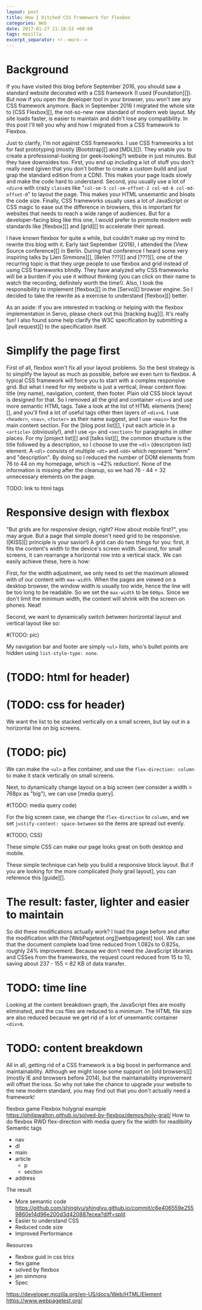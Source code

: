 ```yaml
---
layout: post
title: How I Ditched CSS Framework for Flexbox
categories: Web
date: 2017-01-27 21:18:53 +08:00
tags: mozilla
excerpt_separator: <!--more-->
---
```


# Background
If you have visited this blog before September 2016, you should saw a standard website decorated with a CSS framework (I used [Foundation][]). But now if you open the developer tool in your browser, you won't see any CSS framework anymore. Back in September 2016 I migrated the whole site to [CSS Flexbox][], the not-so-new new standard of modern web layout. My site loads faster, is easier to maintain and didn't lose any compatibility. In this post I'll tell you why and how I migrated from a CSS framework to Flexbox.
<!--more-->

Just to clarify, I'm not against CSS frameworks. I use CSS frameworks a lot for fast prototyping (mostly [Bootstrap][] and [MDL][]). They enable you to create a professional-looking (or geek-looking?) website in just minutes. But they have downsides too. First, you end up including a lot of stuff you don't really need (given that you don't bother to create a custom build and just grap the standard edition from a CDN). This makes your page loads slowly and make the code hard to understand. Second, you usually use a lot of `<div>`s with crazy `class`es like "`col-sm-5 col-sm-offset-2 col-md-6 col-md-offset-0`" to layout the page. This makes your HTML unsemantic and bloats the code size. Finally, CSS frameworks usually uses a lot of JavaScript or CSS magic to ease out the difference in browsers, this is important for websites that needs to reach a wide range of audiences. But for a developer-facing blog like this one, I would prefer to promote modern web standards like [flexbox][] and [grid][] to accelerate their spread.

I have known flexbox for quite a while, but couldn't make up my mind to rewrite this blog with it. Early last September (2016), I attended the [View Source conference][] in Berlin. During that conference I heard some very inspiring talks by [Jen Simmons][], [Belen ???][] and [???][], one of the recurring topic is that they urge people to use flexbox and grid instead of using CSS frameworks blindly. They have analyzed why CSS frameworks will be a burden if you use it without thinking (you can click on their name to watch the recording, definitely worth the time!). Also, I took the responsibility to implement [flexbox][] in the [Servo][] browser engine. So I decided to take the rewrite as a exercise to understand [flexbox][] better.

As an aside: If you are interested in tracking or helping with the flexbox implementation in Servo, please check out this [tracking bug][]. It's really fun! I also found some help clarify the W3C specification by submitting a [pull request][] to the specification itself.

# Simplify the page first

First of all, flexbox won't fix all your layout problems. So the best strategy is to simplify the layout as much as possible, before we even turn to flexbox. A typical CSS framework will force you to start with a complex responsive grid. But what I need for my website is just a vertical, linear content flow: title (my name), navigation, content, then footer. Plain old CSS block layout is designed for that. So I removed all the grid and container `<div>`s and use more semantic HTML tags. Take a look at the list of HTML elements [here][], and you'll find a lot of useful tags other then layers of `<div>`s. I use `<header>`, `<nav>`, `<footer>` as their name suggest, and I use `<main>` for the main content section. For the [blog post list][], I put each article in a `<article>` (obviously!), and I use `<p>` and `<section>` for paragraphs in other places. For my [project list][] and [talks list][], the common structure is the title followed by a description, so I choose to use the `<dl>` (description list) element. A `<dl>` consists of multiple `<dt>` and `<dd>` which represent "term" and "description". By doing so I reduced the number of DOM elements from 76 to 44 on my homepage, which is ~42% reduction!. None of the information is missing after the cleanup, so we had 76 - 44 = 32 unnecessary elements on the page.


TODO: link to html tags

# Responsive design with flexbox

"But grids are for responsive design, right? How about mobile first?", you may argue. But a page that simple doesn't need grid to be responsive. ([KISS][] principle is your savior!) A grid can do two things for you: first, it fits the content's width to the device's screen width. Second, for small screens, it can rearrange a horizontal row into a vertical stack. We can easily achieve these, here is how:

First, for the width adjustment, we only need to set the maximum allowed with of our content with `max-width`. When the pages are viewed on a desktop browser, the window width is usually too wide, hence the line will be too long to be readable. So we set the `max-width` to be `600px`. Since we don't limit the minimum width, the content will shrink with the screen on phones. Neat!

Second, we want to dynamically switch between horizontal layout and vertical layout like so:

#(TODO: pic)


My navigation bar and footer are simply `<ul>` lists, who's bullet points are hidden using `list-style-type: none`. 

# (TODO: html for header)
# (TODO: css for header)

We want the list to be stacked vertically on a small screen, but lay out in a horizontal line on big screens.

# (TODO: pic)

We can make the `<ul>` a flex container, and use the `flex-direction: column` to make it stack vertically on small screens.

Next, to dynamically change layout on a big screen (we consider a width > 768px as "big"), we can use [media query]. 

#(TODO: media query code)

For the big screen case, we change the `flex-direction` to `column`, and we set `justify-content: space-between` so the items are spread out evenly.

#(TODO; CSS)

These simple CSS can make our page looks great on both desktop and mobile.

These simple technique can help you build a responsive block layout. But if you are looking for the more complicated [holy grail layout], you can reference this [guide][].


# The result: faster, lighter and easier to maintain

So did these modifications actually work? I load the page before and after the modification with the [WebPagetest.org][webpagetest] tool. We can see that the document complete load time reduced from 1.082s to 0.825s, roughly 24% improvement. Because we don't need the JavaScript libraries and CSSes from the frameworks, the request count reduced from 15 to 10, saving about 237 - 155 = 82 KB of data transfer.

# TODO: time line

Looking at the content breakdown graph, the JavaScript files are mostly eliminated, and the css files are reduced to a minimum. The HTML file size are also reduced because we get rid of a lot of unsemantic container `<div>`s.

# TODO: content breakdown

All in all, getting rid of a CSS framework is a big boost in performance and maintainability. Although we might loose some support on [old browsers][] (mostly IE and browsers before 2014), but the maintainability improvement will offset the loss. So why not take the chance to upgrade your website to the new modern standard, you may find out that you don't actually need a framework!




flexbox game
Flexbox holygrial example
https://philipwalton.github.io/solved-by-flexbox/demos/holy-grail/
How to do flexbox RWD
  flex-direction with media query
  fix the width for readibility
Semantic tags
  - nav
  - dl
  - main
  - article
    - p
    - section
  - address

The result
  - More semantic code
  https://github.com/shinglyu/shinglyu.github.io/commit/c6e406559e2559860e14d96e200d3d420887ecea?diff=split
  - Easier to understand CSS
  - Reduced code size
  - Improved Performance

Resources
  - flexbox guid in css trics
  - flex game
  - solved by flexbox
  - jen simmons
  - Spec


https://developer.mozilla.org/en-US/docs/Web/HTML/Element
https://www.webpagetest.org/

